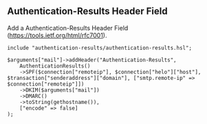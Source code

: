 ## Authentication-Results Header Field 
Add a Authentication-Results Header Field (https://tools.ietf.org/html/rfc7001).

```
include "authentication-results/authentication-results.hsl";

$arguments["mail"]->addHeader("Authentication-Results",
    AuthenticationResults()
    ->SPF($connection["remoteip"], $connection["helo"]["host"], $transaction["senderaddress"]["domain"], ["smtp.remote-ip" => $connection["remoteip"]])
    ->DKIM($arguments["mail"])
    ->DMARC()
    ->toString(gethostname()),
    ["encode" => false]
);
```
